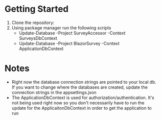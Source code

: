 

# Getting Started

1.	Clone the repository:
2.	Using package manager run the following scripts
    * Update-Database -Project SurveyAccessor -Context SurveysDbContext
    * Update-Database -Project BlazorSurvey -Context ApplicationDbContext


# Notes
* Right now the database connection strings are pointed to your local db. If you want to change where the databases are created, update the connection strings in the appsettings.json
* The ApplicationDbContext is used for authorization/authentication. It's not being used right now so you don't necessarily have to run the update for the ApplicaitonDbContext in order to get the 
  application to run

